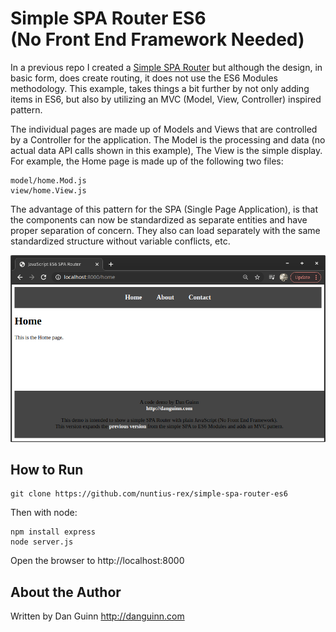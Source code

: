 # Simple SPA Router ES6<br>(No Front End Framework Needed)

In a previous repo I created a [Simple SPA Router](https://github.com/nuntius-rex/simple-spa-router.git) but although the design, in basic form, does create routing, it does not use the ES6 Modules methodology. This example, takes things a bit further by not only adding items in ES6, but also by utilizing an MVC (Model, View, Controller) inspired pattern.  

The individual pages are made up of Models and Views that are controlled by a Controller for the application. The Model is the processing and data (no actual data API calls shown in this example), The View is the simple display. For example, the Home page is made up of the following two files:

```
model/home.Mod.js
view/home.View.js
```    

The advantage of this pattern for the SPA (Single Page Application), is that the components can now be standardized as separate entities and have proper separation of concern. They also can load separately with the same standardized structure without variable conflicts, etc.

![Alt](/public/img/screenshot.png "Screenshot of Simple SPA Router ES6")

## How to Run

```
git clone https://github.com/nuntius-rex/simple-spa-router-es6

```
Then with node:

```
npm install express
node server.js
```
Open the browser to http://localhost:8000


## About the Author
Written by Dan Guinn
http://danguinn.com
